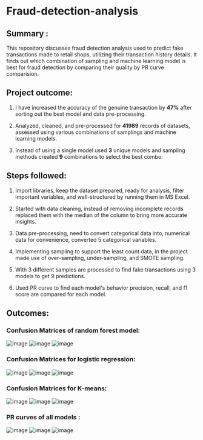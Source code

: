 # Fraud-detection-analysis

## Summary :
This repository discusses fraud detection analysis used to predict fake transactions made to retail shops, utilizing their transaction history details. It finds out which combination of sampling and machine learning model is best for fraud detection by comparing their quality by PR curve comparision. 

## Project outcome:
1. I have increased the accuracy of the genuine transaction by **47%** after sorting out the best model and data pre-processing. 

2. Analyzed, cleaned, and pre-processed for **41989** records of datasets, assessed using various combinations of samplings and machine learning models.

3. Instead of using a single model used **3** unique models and sampling methods created **9** combinations to select the best combo.


## Steps followed:

1. Import libraries, keep the dataset prepared, ready for analysis, filter important variables, and well-structured by running them in MS Excel.

2. Started with data cleaning, instead of removing incomplete records replaced them with the median of the column to bring more accurate insights.

3. Data pre-processing, need to convert categorical data into, numerical data for convenience, converted 5 categorical variables.

4. Implementing sampling to support the least count data, in the project made use of over-sampling, under-sampling, and SMOTE sampling.

5. With 3 different samples are processed to find fake transactions using 3 models to get 9 predictions.

6. Used PR curve to find each model's behavior precision, recall, and f1 score are compared for each model.

## Outcomes:
### Confusion Matrices of random forest model:
![image](https://github.com/user-attachments/assets/fe6dd920-0b1b-4edc-a4ae-887b92bbf3c8)
![image](https://github.com/user-attachments/assets/d5bf57c6-5fda-4cff-bfd6-fb2bb77360b4)
![image](https://github.com/user-attachments/assets/15566e22-b6bb-47ad-93e1-8d0370131bf9)

### Confusion Matrices for logistic regression: 
![image](https://github.com/user-attachments/assets/ed638378-298c-4f64-874b-4ee9ec9e7263)
![image](https://github.com/user-attachments/assets/db8f0375-d268-42ab-8a18-8cbf6af08478)
![image](https://github.com/user-attachments/assets/ee448cca-dea9-4d92-8981-929381231faf)

### Confusion  Matrices for K-means: 
![image](https://github.com/user-attachments/assets/24044f15-3de1-4544-b14c-5df5faab9b47)
![image](https://github.com/user-attachments/assets/47506e81-c339-473d-84c9-52382eff12e0)
![image](https://github.com/user-attachments/assets/ab903ade-5c6f-4cda-a6b0-0a941bfcf059)


### PR curves of all models :
![image](https://github.com/user-attachments/assets/d7e02622-b911-4c7e-995d-3aedd7573354)
![image](https://github.com/user-attachments/assets/711d05ee-1237-4251-9346-1fd4a8d520ce)
![image](https://github.com/user-attachments/assets/0ab7e948-3caa-45f4-934f-a100402b4a33)








